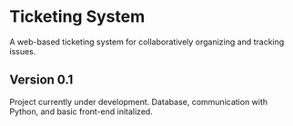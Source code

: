# Ticketing System
A web-based ticketing system for collaboratively organizing and tracking issues. 

## Version 0.1
Project currently under development. Database, communication with Python, and basic front-end initalized. 
